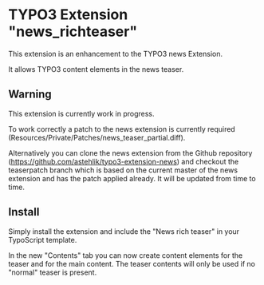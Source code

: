 # TYPO3 Extension "news_richteaser"

This extension is an enhancement to the TYPO3 news Extension.

It allows TYPO3 content elements in the news teaser.

## Warning

This extension is currently work in progress.

To work correctly a patch to the news extension is currently required (Resources/Private/Patches/news_teaser_partial.diff).

Alternatively you can clone the news extension from the Github repository (https://github.com/astehlik/typo3-extension-news) and checkout the teaserpatch branch which is based on the current master of the news extension and has the patch applied already. It will be updated from time to time.

## Install

Simply install the extension and include the "News rich teaser" in your TypoScript template.

In the new "Contents" tab you can now create content elements for the teaser and for the main content.
The teaser contents will only be used if no "normal" teaser is present.

